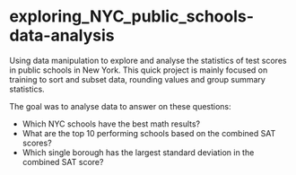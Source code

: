 # exploring_NYC_public_schools-data-analysis
Using data manipulation to explore and analyse the statistics of test scores in public schools in New York.
This quick project is mainly focused on training to sort and subset data, rounding values and group summary statistics.

The goal was to analyse data to answer on these questions:
- Which NYC schools have the best math results?
- What are the top 10 performing schools based on the combined SAT scores?
- Which single borough has the largest standard deviation in the combined SAT score?
